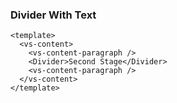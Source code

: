 ### Divider With Text

<!--start-code-->

```vue
<template>
  <vs-content>
    <vs-content-paragraph />
    <Divider>Second Stage</Divider>
    <vs-content-paragraph />
  </vs-content>
</template>
```

<!--end-code-->
